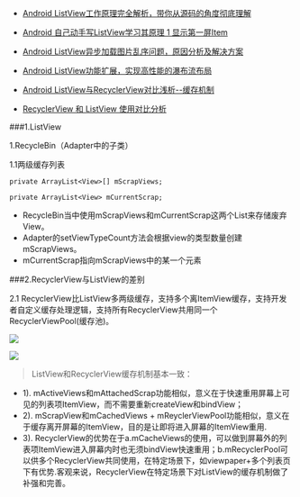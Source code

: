 - [Android ListView工作原理完全解析，带你从源码的角度彻底理解](http://blog.csdn.net/guolin_blog/article/details/44996879)
- [Android 自己动手写ListView学习其原理 1 显示第一屏Item](http://blog.csdn.net/androiddevelop/article/details/8734255)
- [ Android ListView异步加载图片乱序问题，原因分析及解决方案](http://blog.csdn.net/guolin_blog/article/details/45586553)
- [Android ListView功能扩展，实现高性能的瀑布流布局](http://blog.csdn.net/guolin_blog/article/details/46361889)

- [Android ListView与RecyclerView对比浅析--缓存机制](http://dev.qq.com/topic/5811d3e3ab10c62013697408)
- [RecyclerView 和 ListView 使用对比分析](https://github.com/D-clock/AndroidSystemUiTraining/blob/master/note/03_AndroidSystemUI%EF%BC%9ARecyclerView%E5%92%8CListView%E4%BD%BF%E7%94%A8%E5%AF%B9%E6%AF%94%E5%88%86%E6%9E%90.md)



###1.ListView

1.RecycleBin（Adapter中的子类）

1.1两级缓存列表

```
private ArrayList<View>[] mScrapViews; 
 
private ArrayList<View> mCurrentScrap;  

```

- RecycleBin当中使用mScrapViews和mCurrentScrap这两个List来存储废弃View。
- Adapter的setViewTypeCount方法会根据view的类型数量创建mScrapViews。
- mCurrentScrap指向mScrapViews中的某一个元素

###2.RecyclerView与ListView的差别


2.1 RecyclerView比ListView多两级缓存，支持多个离ItemView缓存，支持开发者自定义缓存处理逻辑，支持所有RecyclerView共用同一个RecyclerViewPool(缓存池)。

![](http://oa5504rxk.bkt.clouddn.com/week18_listview/2.png)

![](http://oa5504rxk.bkt.clouddn.com/week18_listview/3.jpg)

>ListView和RecyclerView缓存机制基本一致：
>
- 1). mActiveViews和mAttachedScrap功能相似，意义在于快速重用屏幕上可见的列表项ItemView，而不需要重新createView和bindView；
- 2). mScrapView和mCachedViews + mReyclerViewPool功能相似，意义在于缓存离开屏幕的ItemView，目的是让即将进入屏幕的ItemView重用.
- 3). RecyclerView的优势在于a.mCacheViews的使用，可以做到屏幕外的列表项ItemView进入屏幕内时也无须bindView快速重用；b.mRecyclerPool可以供多个RecyclerView共同使用，在特定场景下，如viewpaper+多个列表页下有优势.客观来说，RecyclerView在特定场景下对ListView的缓存机制做了补强和完善。

